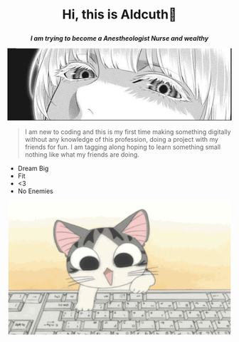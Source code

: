 <h1>
<p align="center">
<b>Hi, this is Aldcuth👋</b>
</p>
</h1>

<p align="center">
<b><i>I am trying to become a Anestheologist Nurse and wealthy</i></b>
</p>

<img src='Images/Screenshot%202023-07-20%20023458.png' width='2500'>

<!--
![](Images/Screenshot%202023-07-20%20023458.png)
-->

> I am new to coding and this is my first time making something digitally without any knowledge of this profession, doing a project with my friends for fun. I am tagging along hoping to learn something small nothing like what my friends are doing.

- Dream Big
- Fit
- <3
- No Enemies

<p align="center">
<img src='Images/catcomputer.gif' width='500' height='300'>
</p>

<!--
**Aldcuth/Aldcuth** is a ✨ _special_ ✨ repository because its `README.md` (this file) appears on your GitHub profile.

Here are some ideas to get you started:

- 🔭 I’m currently working on ...
- 🌱 I’m currently learning ...
- 👯 I’m looking to collaborate on ...
- 🤔 I’m looking for help with ...
- 💬 Ask me about ...
- 📫 How to reach me: ...
- 😄 Pronouns: ...
- ⚡ Fun fact: ...
-->
